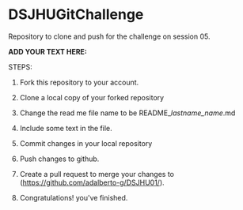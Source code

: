 # DSJHUGitChallenge
Repository to clone and push for the challenge on session 05. 

**ADD YOUR TEXT HERE:**

STEPS:

1. Fork this repository to your account.

2. Clone a local copy of your forked repository

3. Change the read me file name to be README_*lastname_name*.md

4. Include some text in the file.

5. Commit changes in your local repository

6. Push changes to github.

7. Create a pull request to merge your changes to (https://github.com/adalberto-g/DSJHU01/).

8. Congratulations! you've finished.
